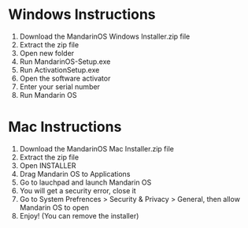 # Windows Instructions
1. Download the MandarinOS Windows Installer.zip file
2. Extract the zip file
3. Open new folder
4. Run MandarinOS-Setup.exe
5. Run ActivationSetup.exe
6. Open the software activator
7. Enter your serial number
8. Run Mandarin OS

# Mac Instructions
1. Download the MandarinOS Mac Installer.zip file
2. Extract the zip file
3. Open INSTALLER
4. Drag Mandarin OS to Applications
5. Go to lauchpad and launch Mandarin OS
6. You will get a security error, close it
7. Go to System Prefrences > Security & Privacy > General, then allow Mandarin OS to open
8. Enjoy! (You can remove the installer)